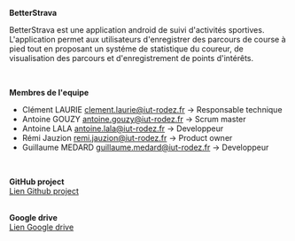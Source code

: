 **BetterStrava**

BetterStrava est une application android de suivi d'activités sportives.
L'application permet aux utilisateurs d'enregistrer des parcours de course à pied tout en proposant un systéme de statistique du coureur, de visualisation des parcours et d'enregistrement de points d'intérêts.

<br/>

**Membres de l'equipe**
- Clément LAURIE [clement.laurie@iut-rodez.fr](mailto:clement.laurie@iut-rodez.fr) -> Responsable technique
- Antoine GOUZY [antoine.gouzy@iut-rodez.fr](mailto:antoine.gouzy@iut-rodez.fr) -> Scrum master
- Antoine LALA [antoine.lala@iut-rodez.fr](mailto:antoine.lala@iut-rodez.fr) -> Developpeur
- Rémi Jauzion [remi.jauzion@iut-rodez.fr](mailto:remi.jauzion@iut-rodez.fr) -> Product owner
- Guillaume MEDARD [guillaume.medard@iut-rodez.fr](mailto:guillaume.medard@iut-rodez.fr) -> Developpeur
<br/>

**GitHub project**<br/>
[Lien Github project]([https://github.com/users/ClemFR/projects/3/views/1](https://github.com/orgs/BS-IUTRDZ/projects/1))

<br/>**Google drive**<br/>
[Lien Google drive](https://drive.google.com/drive/folders/17wiEpSQNsz28pNdiDjbSDgQ_-lid-wuV)
